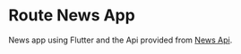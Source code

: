 # Route News App
News app using Flutter and the Api provided from [News Api](https://newsapi.org/).
